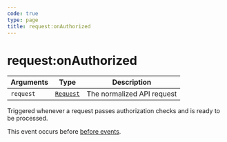 ```yaml
---
code: true
type: page
title: request:onAuthorized
---
```


# request:onAuthorized



| Arguments | Type                                                           | Description                |
| --------- | -------------------------------------------------------------- | -------------------------- |
| `request` | [`Request`](/core/1/plugins/plugin-context/constructors/request/) | The normalized API request |

Triggered whenever a request passes authorization checks and is ready to be processed.

This event occurs before [before events](/core/1/plugins/guides/events/api-events#before).
